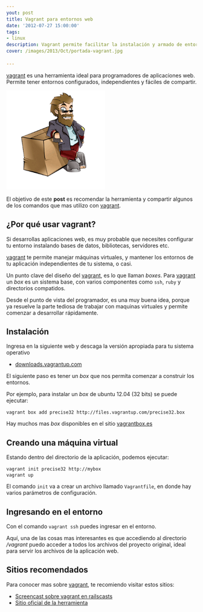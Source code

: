 ```yaml
---
yout: post
title: Vagrant para entornos web
date: '2012-07-27 15:00:00'
tags:
- linux
description: Vagrant permite facilitar la instalación y armado de entornos para aplicaciones ...
cover: /images/2013/Oct/portada-vagrant.jpg

---
```


[vagrant] es una herramienta ideal para programadores de aplicaciones web. Permite tener entornos configurados, independientes y fáciles de compartir.

![](/images/2013/Oct/logo.png)

El objetivo de este **post** es recomendar la herramienta y compartir algunos de los comandos que mas utilizo con [vagrant].

[vagrant]: http://vagrantup.com

## ¿Por qué usar vagrant?

Si desarrollas aplicaciones web, es muy probable que necesites configurar tu entorno instalando bases de datos, bibliotecas, servidores etc.

[vagrant] te permite manejar máquinas virtuales, y mantener los entornos de tu aplicación independientes de tu sistema, o casi.

Un punto clave del diseño del [vagrant], es lo que llaman *boxes*. Para [vagrant] un *box* es un sistema base, con varios componentes como `ssh`, `ruby` y directorios compatidos.

Desde el punto de vista del programador, es una muy buena idea, porque ya resuelve la parte tediosa de trabajar con maquinas virtuales y permite comenzar a desarrollar rápidamente.

## Instalación

Ingresa en la siguiente web y descaga la versión apropiada para tu sistema operativo

- [downloads.vagrantup.com](http://downloads.vagrantup.com/)


El siguiente paso es tener un *box* que nos permita
comenzar a construir los entornos.

Por ejemplo, para instalar un *box* de ubuntu 12.04 (32 bits) se puede ejecutar:

    vagrant box add precise32 http://files.vagrantup.com/precise32.box

Hay muchos mas *box* disponibles en el sitio [vagrantbox.es](http://www.vagrantbox.es)



## Creando una máquina virtual

Estando dentro del directorio de la aplicación, podemos ejecutar:

    vagrant init precise32 http://mybox
    vagrant up

El comando `init` va a crear un archivo llamado `Vagrantfile`, en donde hay varios parámetros de configuración.

## Ingresando en el entorno

Con el comando `vagrant ssh` puedes ingresar en el entorno.

Aquí, una de las cosas mas interesantes es que accediendo al directorio */vagrant* puedo acceder a todos los archivos del proyecto original, ideal para servir los archivos de la aplicación web.


## Sitios recomendados

Para conocer mas sobre [vagrant], te recomiendo visitar
estos sitios:

- [Screencast sobre vagrant en railscasts](http://railscasts.com/episodes/292-virtual-machines-with-vagrant)
- [Sitio oficial de la herramienta](http://vagrantup.com)
